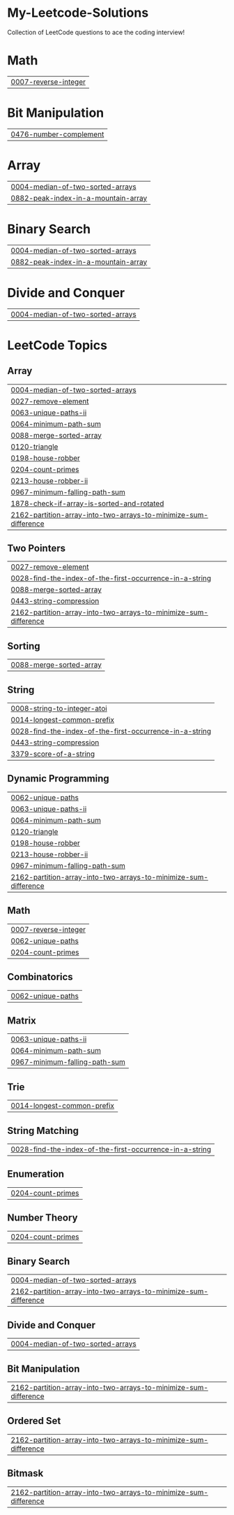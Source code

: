 # My-Leetcode-Solutions
Collection of LeetCode questions to ace the coding interview!


# Math
|  |
| ------- |
| [0007-reverse-integer](https://github.com/KrSaksh/My-Leetcode-Solutions/tree/master/0007-reverse-integer) |
# Bit Manipulation
|  |
| ------- |
| [0476-number-complement](https://github.com/KrSaksh/My-Leetcode-Solutions/tree/master/0476-number-complement) |
# Array
|  |
| ------- |
| [0004-median-of-two-sorted-arrays](https://github.com/KrSaksh/My-Leetcode-Solutions/tree/master/0004-median-of-two-sorted-arrays) |
| [0882-peak-index-in-a-mountain-array](https://github.com/KrSaksh/My-Leetcode-Solutions/tree/master/0882-peak-index-in-a-mountain-array) |
# Binary Search
|  |
| ------- |
| [0004-median-of-two-sorted-arrays](https://github.com/KrSaksh/My-Leetcode-Solutions/tree/master/0004-median-of-two-sorted-arrays) |
| [0882-peak-index-in-a-mountain-array](https://github.com/KrSaksh/My-Leetcode-Solutions/tree/master/0882-peak-index-in-a-mountain-array) |
# Divide and Conquer
|  |
| ------- |
| [0004-median-of-two-sorted-arrays](https://github.com/KrSaksh/My-Leetcode-Solutions/tree/master/0004-median-of-two-sorted-arrays) |
<!---LeetCode Topics Start-->
# LeetCode Topics
## Array
|  |
| ------- |
| [0004-median-of-two-sorted-arrays](https://github.com/KrSaksh/My-Leetcode-Solutions/tree/master/0004-median-of-two-sorted-arrays) |
| [0027-remove-element](https://github.com/KrSaksh/My-Leetcode-Solutions/tree/master/0027-remove-element) |
| [0063-unique-paths-ii](https://github.com/KrSaksh/My-Leetcode-Solutions/tree/master/0063-unique-paths-ii) |
| [0064-minimum-path-sum](https://github.com/KrSaksh/My-Leetcode-Solutions/tree/master/0064-minimum-path-sum) |
| [0088-merge-sorted-array](https://github.com/KrSaksh/My-Leetcode-Solutions/tree/master/0088-merge-sorted-array) |
| [0120-triangle](https://github.com/KrSaksh/My-Leetcode-Solutions/tree/master/0120-triangle) |
| [0198-house-robber](https://github.com/KrSaksh/My-Leetcode-Solutions/tree/master/0198-house-robber) |
| [0204-count-primes](https://github.com/KrSaksh/My-Leetcode-Solutions/tree/master/0204-count-primes) |
| [0213-house-robber-ii](https://github.com/KrSaksh/My-Leetcode-Solutions/tree/master/0213-house-robber-ii) |
| [0967-minimum-falling-path-sum](https://github.com/KrSaksh/My-Leetcode-Solutions/tree/master/0967-minimum-falling-path-sum) |
| [1878-check-if-array-is-sorted-and-rotated](https://github.com/KrSaksh/My-Leetcode-Solutions/tree/master/1878-check-if-array-is-sorted-and-rotated) |
| [2162-partition-array-into-two-arrays-to-minimize-sum-difference](https://github.com/KrSaksh/My-Leetcode-Solutions/tree/master/2162-partition-array-into-two-arrays-to-minimize-sum-difference) |
## Two Pointers
|  |
| ------- |
| [0027-remove-element](https://github.com/KrSaksh/My-Leetcode-Solutions/tree/master/0027-remove-element) |
| [0028-find-the-index-of-the-first-occurrence-in-a-string](https://github.com/KrSaksh/My-Leetcode-Solutions/tree/master/0028-find-the-index-of-the-first-occurrence-in-a-string) |
| [0088-merge-sorted-array](https://github.com/KrSaksh/My-Leetcode-Solutions/tree/master/0088-merge-sorted-array) |
| [0443-string-compression](https://github.com/KrSaksh/My-Leetcode-Solutions/tree/master/0443-string-compression) |
| [2162-partition-array-into-two-arrays-to-minimize-sum-difference](https://github.com/KrSaksh/My-Leetcode-Solutions/tree/master/2162-partition-array-into-two-arrays-to-minimize-sum-difference) |
## Sorting
|  |
| ------- |
| [0088-merge-sorted-array](https://github.com/KrSaksh/My-Leetcode-Solutions/tree/master/0088-merge-sorted-array) |
## String
|  |
| ------- |
| [0008-string-to-integer-atoi](https://github.com/KrSaksh/My-Leetcode-Solutions/tree/master/0008-string-to-integer-atoi) |
| [0014-longest-common-prefix](https://github.com/KrSaksh/My-Leetcode-Solutions/tree/master/0014-longest-common-prefix) |
| [0028-find-the-index-of-the-first-occurrence-in-a-string](https://github.com/KrSaksh/My-Leetcode-Solutions/tree/master/0028-find-the-index-of-the-first-occurrence-in-a-string) |
| [0443-string-compression](https://github.com/KrSaksh/My-Leetcode-Solutions/tree/master/0443-string-compression) |
| [3379-score-of-a-string](https://github.com/KrSaksh/My-Leetcode-Solutions/tree/master/3379-score-of-a-string) |
## Dynamic Programming
|  |
| ------- |
| [0062-unique-paths](https://github.com/KrSaksh/My-Leetcode-Solutions/tree/master/0062-unique-paths) |
| [0063-unique-paths-ii](https://github.com/KrSaksh/My-Leetcode-Solutions/tree/master/0063-unique-paths-ii) |
| [0064-minimum-path-sum](https://github.com/KrSaksh/My-Leetcode-Solutions/tree/master/0064-minimum-path-sum) |
| [0120-triangle](https://github.com/KrSaksh/My-Leetcode-Solutions/tree/master/0120-triangle) |
| [0198-house-robber](https://github.com/KrSaksh/My-Leetcode-Solutions/tree/master/0198-house-robber) |
| [0213-house-robber-ii](https://github.com/KrSaksh/My-Leetcode-Solutions/tree/master/0213-house-robber-ii) |
| [0967-minimum-falling-path-sum](https://github.com/KrSaksh/My-Leetcode-Solutions/tree/master/0967-minimum-falling-path-sum) |
| [2162-partition-array-into-two-arrays-to-minimize-sum-difference](https://github.com/KrSaksh/My-Leetcode-Solutions/tree/master/2162-partition-array-into-two-arrays-to-minimize-sum-difference) |
## Math
|  |
| ------- |
| [0007-reverse-integer](https://github.com/KrSaksh/My-Leetcode-Solutions/tree/master/0007-reverse-integer) |
| [0062-unique-paths](https://github.com/KrSaksh/My-Leetcode-Solutions/tree/master/0062-unique-paths) |
| [0204-count-primes](https://github.com/KrSaksh/My-Leetcode-Solutions/tree/master/0204-count-primes) |
## Combinatorics
|  |
| ------- |
| [0062-unique-paths](https://github.com/KrSaksh/My-Leetcode-Solutions/tree/master/0062-unique-paths) |
## Matrix
|  |
| ------- |
| [0063-unique-paths-ii](https://github.com/KrSaksh/My-Leetcode-Solutions/tree/master/0063-unique-paths-ii) |
| [0064-minimum-path-sum](https://github.com/KrSaksh/My-Leetcode-Solutions/tree/master/0064-minimum-path-sum) |
| [0967-minimum-falling-path-sum](https://github.com/KrSaksh/My-Leetcode-Solutions/tree/master/0967-minimum-falling-path-sum) |
## Trie
|  |
| ------- |
| [0014-longest-common-prefix](https://github.com/KrSaksh/My-Leetcode-Solutions/tree/master/0014-longest-common-prefix) |
## String Matching
|  |
| ------- |
| [0028-find-the-index-of-the-first-occurrence-in-a-string](https://github.com/KrSaksh/My-Leetcode-Solutions/tree/master/0028-find-the-index-of-the-first-occurrence-in-a-string) |
## Enumeration
|  |
| ------- |
| [0204-count-primes](https://github.com/KrSaksh/My-Leetcode-Solutions/tree/master/0204-count-primes) |
## Number Theory
|  |
| ------- |
| [0204-count-primes](https://github.com/KrSaksh/My-Leetcode-Solutions/tree/master/0204-count-primes) |
## Binary Search
|  |
| ------- |
| [0004-median-of-two-sorted-arrays](https://github.com/KrSaksh/My-Leetcode-Solutions/tree/master/0004-median-of-two-sorted-arrays) |
| [2162-partition-array-into-two-arrays-to-minimize-sum-difference](https://github.com/KrSaksh/My-Leetcode-Solutions/tree/master/2162-partition-array-into-two-arrays-to-minimize-sum-difference) |
## Divide and Conquer
|  |
| ------- |
| [0004-median-of-two-sorted-arrays](https://github.com/KrSaksh/My-Leetcode-Solutions/tree/master/0004-median-of-two-sorted-arrays) |
## Bit Manipulation
|  |
| ------- |
| [2162-partition-array-into-two-arrays-to-minimize-sum-difference](https://github.com/KrSaksh/My-Leetcode-Solutions/tree/master/2162-partition-array-into-two-arrays-to-minimize-sum-difference) |
## Ordered Set
|  |
| ------- |
| [2162-partition-array-into-two-arrays-to-minimize-sum-difference](https://github.com/KrSaksh/My-Leetcode-Solutions/tree/master/2162-partition-array-into-two-arrays-to-minimize-sum-difference) |
## Bitmask
|  |
| ------- |
| [2162-partition-array-into-two-arrays-to-minimize-sum-difference](https://github.com/KrSaksh/My-Leetcode-Solutions/tree/master/2162-partition-array-into-two-arrays-to-minimize-sum-difference) |
<!---LeetCode Topics End-->
